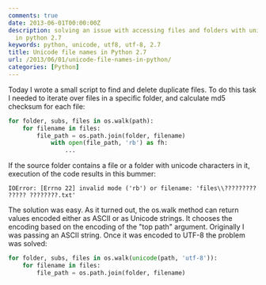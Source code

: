 ```yaml
---
comments: true
date: 2013-06-01T00:00:00Z
description: solving an issue with accessing files and folders with unicode characters
  in python 2.7
keywords: python, unicode, utf8, utf-8, 2.7
title: Unicode file names in Python 2.7
url: /2013/06/01/unicode-file-names-in-python/
categories: [Python]
---
```


Today I wrote a small script to find and delete duplicate files. To do this task I needed to iterate over files in a specific folder, and calculate md5 checksum for each file:

``` python
for folder, subs, files in os.walk(path):
    for filename in files:
        file_path = os.path.join(folder, filename)
	        with open(file_path, 'rb') as fh:
	        	...
```

If the source folder contains a file or a folder with unicode characters in it, execution of the code results in this bummer:

``` text
IOError: [Errno 22] invalid mode ('rb') or filename: 'files\\????????? ????? ????????.txt'
```
<!--more-->

The solution was easy. As it turned out, the os.walk method can return values encoded either as ASCII or as Unicode strings. It chooses the encoding based on the encoding of the "top path" argument. Originally I was passing an ASCII string. Once it was encoded to UTF-8 the problem was solved:
``` python
for folder, subs, files in os.walk(unicode(path, 'utf-8')):
    for filename in files:
        file_path = os.path.join(folder, filename)
```